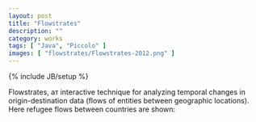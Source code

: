 ```yaml
---
layout: post
title: "Flowstrates"
description: ""
category: works
tags: [ "Java", "Piccolo" ]
images: [ "flowstrates/Flowstrates-2012.png" ]
---
```

{% include JB/setup %}


Flowstrates, aт interactive technique for analyzing temporal changes in origin-destination data (flows of entities between geographic locations). Here refugee flows between countries are shown:


